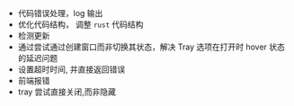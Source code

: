 -   代码错误处理，log 输出
-   优化代码结构， 调整 `rust` 代码结构
-   检测更新
-   通过尝试通过创建窗口而非切换其状态，解决 Tray 选项在打开时 hover 状态的延迟问题
-   设置超时时间, 并直接返回错误
-   前端报错
-   tray 尝试直接关闭,而非隐藏
